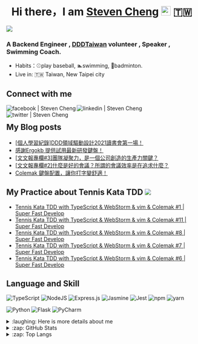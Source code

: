 <div align="center">
<h1>Hi there，I am <a href="https://blog.chiwencheng.com">Steven Cheng</a> <img src="https://media.giphy.com/media/hvRJCLFzcasrR4ia7z/giphy.gif" width="25px" alt="giphy"> 🇹🇼 </h1>
</div>


![](https://visitor-badge.glitch.me/badge?page_id=steven130169.steven130169)
<br />

### A Backend Engineer , [DDDTaiwan](https://www.ddd-tw.com) volunteer , Speaker , Swimming Coach.
- Habits：⚾play baseball, 🏊swimming, 🏸badminton.
- Live in: 🇹🇼 Taiwan, New Taipei city

## Connect with me
<div>
<a href="https://www.facebook.com/zheng.q.wen.96/">
<img align="left" alt="facebook | Steven Cheng"  src="https://img.icons8.com/plasticine/40/000000/facebook-new.png" />
 </a>
<a href="https://www.linkedin.com/in/chiwen-cheng/">
<img align="left" alt="linkedin | Steven Cheng"  src="https://img.icons8.com/plasticine/40/000000/linkedin.png" />
 </a>
<a href="https://twitter.com/stevencheng71">
<img align="left" alt="twitter | Steven Cheng"  src="https://img.icons8.com/plasticine/40/000000/twitter--v2.png" />
 </a>
</div>

<br>

## My Blog posts

<!-- BLOG-POST-LIST:START -->
- [[個人學習紀錄]DDD領域驅動設計2021讀書會第一場！](https://blog.chiwencheng.com/domain-driven-design-2021-book-club/)
- [感謝Ergokb 提供試用最新研發鍵盤！](https://blog.chiwencheng.com/ergokb-keyboard/)
- [[文文報專欄#3]團隊凝聚力，是一個公司創造的生產力關鍵？](https://blog.chiwencheng.com/team-cohesiveness/)
- [[文文報專欄#2]什麼是好的會議？所謂的會議效率是在追求什麼？](https://blog.chiwencheng.com/meeting-skill/)
- [Colemak 鍵盤配置，讓你打字變舒適！](https://blog.chiwencheng.com/colemak-description/)
<!-- BLOG-POST-LIST:END -->

## My Practice about Tennis Kata TDD ![](https://img.icons8.com/cute-clipart/40/000000/youtube.png)
<!-- YOUTUBE-PLAYLIST:START -->
- [Tennis Kata TDD with TypeScript & WebStorm & vim & Colemak #1 | Super Fast Develop](https://www.youtube.com/watch?v=fF1v-Fr5BQw)
- [Tennis Kata TDD with TypeScript & WebStorm & vim & Colemak #11 | Super Fast Develop](https://www.youtube.com/watch?v=ZtibdQl1MNg)
- [Tennis Kata TDD with TypeScript & WebStorm & vim & Colemak #8 | Super Fast Develop](https://www.youtube.com/watch?v=yyvygcXBnuw)
- [Tennis Kata TDD with TypeScript & WebStorm & vim & Colemak #7 | Super Fast Develop](https://www.youtube.com/watch?v=lhJRMWOzhwE)
- [Tennis Kata TDD with TypeScript & WebStorm & vim & Colemak #6 | Super Fast Develop](https://www.youtube.com/watch?v=-R8mtXIISPM)
<!-- YOUTUBE-PLAYLIST:END -->


## Language and Skill
<p>
<img  alt="TypeScript" src="https://img.shields.io/badge/typescript-%23007ACC.svg?style=for-the-badge&logo=typescript&logoColor=white"/>
<img  alt="NodeJS" src="https://img.shields.io/badge/node.js-%2343853D.svg?style=for-the-badge&logo=node-dot-js&logoColor=white"/>
<img  alt="Express.js" src="https://img.shields.io/badge/express.js-%23404d59.svg?style=for-the-badge&logo=express&logoColor=%2361DAFB"/>
<img  alt="Jasmine" src="https://img.shields.io/badge/jasmine-%238A4182.svg?style=for-the-badge&logo=jasmine&logoColor=white" />
<img alt="Jest"  src="https://img.shields.io/badge/Jest-C21325?style=for-the-badge&logo=jest&logoColor=white"/>
<img alt="npm" src="https://img.shields.io/badge/npm-CB3837?style=for-the-badge&logo=npm&logoColor=white"/>
<img alt="yarn" src="https://img.shields.io/badge/Yarn-2C8EBB?style=for-the-badge&logo=yarn&logoColor=white"/>
</p>
<p>
<img  alt="Python" src="https://img.shields.io/badge/python-%2314354C.svg?style=for-the-badge&logo=python&logoColor=white"/>
<img  alt="Flask" src="https://img.shields.io/badge/flask-%23000.svg?style=for-the-badge&logo=flask&logoColor=white"/>
<img  alt="PyCharm" src="https://img.shields.io/badge/pycharm-143?style=for-the-badge&logo=pycharm&logoColor=black&color=black&labelColor=green"/>
</p>


<details>
 <summary> :laughing: Here is more details about me</summary>


<!--START_SECTION:waka-->
![Profile Views](http://img.shields.io/badge/Profile%20Views-228-blue)

**🐱 My Github Data** 

> 🏆 56 Contributions in the Year 2021
 > 
> 📦 35.2 kB Used in Github's Storage 
 > 
> 🚫 Not Opted to Hire
 > 
> 📜 28 Public Repositories 
 > 
> 🔑 1 Private Repository 
 > 
**I'm an Early 🐤** 

```text
🌞 Morning    7 commits      ████░░░░░░░░░░░░░░░░░░░░░   17.95% 
🌆 Daytime    20 commits     ████████████░░░░░░░░░░░░░   51.28% 
🌃 Evening    12 commits     ███████░░░░░░░░░░░░░░░░░░   30.77% 
🌙 Night      0 commits      ░░░░░░░░░░░░░░░░░░░░░░░░░   0.0%

```
📅 **I'm Most Productive on Saturday** 

```text
Monday       0 commits      ░░░░░░░░░░░░░░░░░░░░░░░░░   0.0% 
Tuesday      1 commits      ░░░░░░░░░░░░░░░░░░░░░░░░░   2.56% 
Wednesday    0 commits      ░░░░░░░░░░░░░░░░░░░░░░░░░   0.0% 
Thursday     10 commits     ██████░░░░░░░░░░░░░░░░░░░   25.64% 
Friday       5 commits      ███░░░░░░░░░░░░░░░░░░░░░░   12.82% 
Saturday     21 commits     █████████████░░░░░░░░░░░░   53.85% 
Sunday       2 commits      █░░░░░░░░░░░░░░░░░░░░░░░░   5.13%

```


📊 **This Week I Spent My Time On** 

```text
⌚︎ Time Zone: Asia/Taipei

💬 Programming Languages: 
TypeScript               8 hrs 42 mins       ██████████░░░░░░░░░░░░░░░   40.52% 
Other                    6 hrs 16 mins       ███████░░░░░░░░░░░░░░░░░░   29.19% 
HTML                     1 hr 43 mins        ██░░░░░░░░░░░░░░░░░░░░░░░   7.99% 
sh                       1 hr 34 mins        █░░░░░░░░░░░░░░░░░░░░░░░░   7.3% 
JSON                     1 hr 13 mins        █░░░░░░░░░░░░░░░░░░░░░░░░   5.67%

🔥 Editors: 
WebStorm                 14 hrs 43 mins      █████████████████░░░░░░░░   68.52% 
Unknown Editor           5 hrs               █████░░░░░░░░░░░░░░░░░░░░   23.26% 
Zsh                      1 hr 34 mins        █░░░░░░░░░░░░░░░░░░░░░░░░   7.3% 
VS Code                  11 mins             ░░░░░░░░░░░░░░░░░░░░░░░░░   0.92%

🐱‍💻 Projects: 
iov-event                10 hrs 23 mins      ████████████░░░░░░░░░░░░░   48.33% 
Unknown Project          5 hrs 16 mins       ██████░░░░░░░░░░░░░░░░░░░   24.55% 
edition                  1 hr 53 mins        ██░░░░░░░░░░░░░░░░░░░░░░░   8.82% 
iov-AppNotification      57 mins             █░░░░░░░░░░░░░░░░░░░░░░░░   4.43% 
iov-data                 56 mins             █░░░░░░░░░░░░░░░░░░░░░░░░   4.4%

💻 Operating System: 
Mac                      16 hrs 29 mins      ███████████████████░░░░░░   76.74% 
Unknown OS               5 hrs               █████░░░░░░░░░░░░░░░░░░░░   23.26%

```

**I Mostly Code in TypeScript** 

```text
TypeScript               3 repos             █████████░░░░░░░░░░░░░░░░   37.5% 
CSS                      2 repos             ██████░░░░░░░░░░░░░░░░░░░   25.0% 
JavaScript               1 repo              ███░░░░░░░░░░░░░░░░░░░░░░   12.5% 
C#                       1 repo              ███░░░░░░░░░░░░░░░░░░░░░░   12.5% 
Jupyter Notebook         1 repo              ███░░░░░░░░░░░░░░░░░░░░░░   12.5%

```


**Timeline**

![Chart not found](https://raw.githubusercontent.com/steven130169/steven130169/main/charts/bar_graph.png) 


 Last Updated on 20/06/2021
<!--END_SECTION:waka-->
</details>


<details>
<summary> :zap: GitHub Stats</summary>
<img src="https://github-readme-stats.vercel.app/api?username=steven130169" alt="Steven Cheng 's Github Stats">
</details>
<details>
<summary> :zap: Top Langs</summary>
<img src="https://github-readme-stats.vercel.app/api/top-langs/?username=steven130169&hide=jupyter&layout=compact" alt="Steven Cheng 's Top Langs">
</details>

